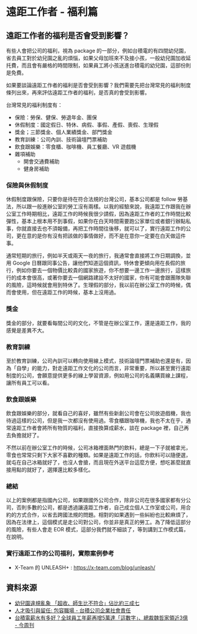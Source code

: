 # 遠距工作者 - 福利篇

## 遠距工作者的福利是否會受到影響？

有些人會把公司的福利，視為 package 的一部分，例如台積電的有四間幼兒園，省去員工對於幼兒園之亂的煩惱，如果父母加班來不及接小孩，一般幼兒園加收延托費，而且會有嚴格的時間限制，如果員工將小孩送進台積電的幼兒園，這部份則是免費。

如果要談論遠距工作者的福利是否會受到影響？我們需要先把台灣常見的福利制度條列出來，再來評估遠距工作者的福利，是否真的會受到影響。

台灣常見的福利制度有：

- 保險：勞保、健保、勞退年金、團保
- 休假制度：國定假日、特休、病假、事假、產假、喪假、生理假
- 獎金；三節獎金、個人業績獎金、部門獎金
- 教育訓練：公司內訓、技術論壇門票補助
- 飲食跟娛樂：零食櫃、咖啡機、員工餐廳、VR 遊戲機
- 雜項補助
  - 開會交通費補助
  - 健身房補助

### 保險與休假制度

休假制度跟保險，只要你是待在符合法規的台灣公司，基本公司都是 follow 勞基法，所以跟一般進辦公室的勞工沒有兩樣。以我的經驗來說，我遠距工作跟我在辦公室工作時期相比，遠距工作的時候我很少請假，因為遠距工作者的工作時間比較彈性，基本上根本用不到事假，如果你在白天時間需要跑公家單位或者銀行辦點私事，你就直接去也不須報備，再把工作時間往後移，就可以了，實行遠距工作的公司，更在意的是你有沒有把該做的事情做好，而不是在意你一定要在白天做這件事。

通常短期的旅行，例如半天或兩天一夜的旅行，我通常會直接將工作日期調換，並用 Google 日曆跟同事公告，讓他們知道這個資訊，特休會更傾向用在長假的旅行，例如你要去一個物價比較貴的國家旅遊，你不想要一邊工作一邊旅行，這樣旅行的成本會很高，或著你要去一個網路建設不太好的國家，你有可能會跟團隊失聯的風險，這時候就會用到特休了。生理假的部分，我以前在辦公室工作的時候，偶而會使用，但在遠距工作的時候，基本上沒用過。

### 獎金

獎金的部分，就要看每間公司的文化，不管是在辦公室工作，還是遠距工作，我的感覺是差異不大。

### 教育訓練

至於教育訓練，公司內訓可以轉向使用線上模式，技術論壇門票補助也還是有，因為「自學」的能力，對走遠距工作文化的公司而言，非常重要，所以甚至實行遠距制度的公司，會願意提供更多的線上學習資源，例如用公司的名義購買線上課程，讓所有員工可以看。

### 飲食跟娛樂

飲食跟娛樂的部分，就看自己的喜好，雖然有些新創公司會在公司放遊戲機，我也待過這樣的公司，但是我一次都沒有使用過。零食櫃跟咖啡機，我也不太在乎，通常遠距工作者會將所有物質的福利，直接換算成薪水，談在 package 裡，自己再去負擔就好了。

不然以前在辦公室工作的時候，公司冰箱裡面熱門的飲料，總是一下子就被拿光，零食也常常只剩下大家不喜歡的種類。如果是遠距工作的話，你飲料可以隨便選，就屯在自己冰箱就好了，也沒人會搶，而且現在外送平台這麼方便，想吃甚麼就直接用點的就好了，選擇還比較多樣化。

### 總結

以上的案例都是指國內公司，如果跟國外公司合作，除非公司在很多國家都有分公司，否則多數的公司，都是透過讓遠距工作者，自己成立個人工作室或公司，用合約的方式合作，以省去跨國法規的問題。相對的如果遇到一些糾紛也比較麻煩了，因為在法律上，這個模式是走公司對公司，你並非是真正的勞工。為了降低這部分的風險，有些人會走 EOR 模式，這部分我們就不細談了，等到講到工作模式篇，在說明。


### 實行遠距工作的公司福利，實際案例參考

- X-Team 的 UNLEASH+ : <https://x-team.com/blog/unleash/>

## 資料來源

- [幼兒園違規亂象 「超收、師生比不符合」佔比約三成七](https://www.ettoday.net/news/20200923/1815660.htm)
- [人才吸引與留任: 包容職場 - 台積公司企業社會責任](https://csr.tsmc.com/csr/ch/focus/inclusiveWorkplace/talentAttraction.html#:~:text=%E5%8F%B0%E7%A9%8D%E5%85%AC%E5%8F%B8%E7%82%BA%E4%BA%86%E5%90%B8%E5%BC%95,%E5%8F%8A%E7%89%B9%E7%B4%84%E5%95%86%E5%BA%97%E6%8A%98%E6%89%A3%E7%AD%89%E3%80%82)
- [台積電薪水有多好？全球員工年薪再增5萬達「這數字」、總裁魏哲家領近3億 - 今周刊](https://www.businesstoday.com.tw/article/category/183015/post/202006240020/%E5%8F%B0%E7%A9%8D%E9%9B%BB%E8%96%AA%E6%B0%B4%E6%9C%89%E5%A4%9A%E5%A5%BD%EF%BC%9F%E5%85%A8%E7%90%83%E5%93%A1%E5%B7%A5%E5%B9%B4%E8%96%AA%E5%86%8D%E5%A2%9E5%E8%90%AC%E9%81%94%E3%80%8C%E9%80%99%E6%95%B8%E5%AD%97%E3%80%8D%E3%80%81%E7%B8%BD%E8%A3%81%E9%AD%8F%E5%93%B2%E5%AE%B6%E9%A0%98%E8%BF%913%E5%84%84)
